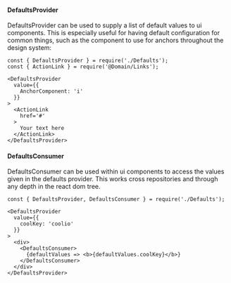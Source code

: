 #### DefaultsProvider

DefaultsProvider can be used to supply a list of default values to ui components.
This is especially useful for having default configuration for common things,
such as the component to use for anchors throughout the design system:

```
const { DefaultsProvider } = require('./Defaults');
const { ActionLink } = require('@Domain/Links');

<DefaultsProvider
  value={{
    AnchorComponent: 'i'
  }}
>
  <ActionLink
    href='#'
  >
    Your text here
  </ActionLink>
</DefaultsProvider>
```

#### DefaultsConsumer

DefaultsConsumer can be used within ui components to access the values given
in the defaults provider. This works cross repositories and through any
depth in the react dom tree.

```
const { DefaultsProvider, DefaultsConsumer } = require('./Defaults');

<DefaultsProvider
  value={{
    coolKey: 'coolio'
  }}
>
  <div>
    <DefaultsConsumer>
      {defaultValues => <b>{defaultValues.coolKey}</b>}
    </DefaultsConsumer>
  </div>
</DefaultsProvider>
```
